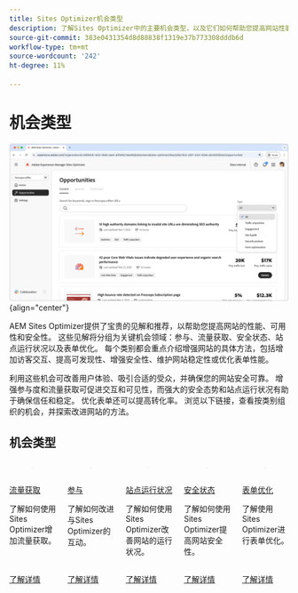 ```yaml
---
title: Sites Optimizer机会类型
description: 了解Sites Optimizer中的主要机会类型，以及它们如何帮助您提高网站性能。
source-git-commit: 383e0431354d8d88838f1319e37b773308dddb6d
workflow-type: tm+mt
source-wordcount: '242'
ht-degree: 11%

---
```



# 机会类型

![机会类型](./assets/overview/hero.png){align="center"}

AEM Sites Optimizer提供了宝贵的见解和推荐，以帮助您提高网站的性能、可用性和安全性。 这些见解将分组为关键机会领域：参与、流量获取、安全状态、站点运行状况以及表单优化。 每个类别都会重点介绍增强网站的具体方法，包括增加访客交互、提高可发现性、增强安全性、维护网站稳定性或优化表单性能。

利用这些机会可改善用户体验、吸引合适的受众，并确保您的网站安全可靠。 增强参与度和流量获取可促进交互和可见性，而强大的安全态势和站点运行状况有助于确保信任和稳定。 优化表单还可以提高转化率。 浏览以下链接，查看按类别组织的机会，并探索改进网站的方法。

## 机会类型

<!-- CARDS 

* ./traffic-acquisition.md
   { title = Traffic acquisition }
* ./engagement.md
   { title = Engagement }
* ./site-health.md
   { title = Site health }
* ./security-posture.md
   { title = Security posture }
* ./form-optimization.md
   { title = Form optimization }

-->
<!-- START CARDS HTML - DO NOT MODIFY BY HAND -->
<div class="columns">
    <div class="column is-half-tablet is-half-desktop is-one-third-widescreen" aria-label="Traffic acquisition">
        <div class="card" style="height: 100%; display: flex; flex-direction: column; height: 100%;">
            <div class="card-image">
                <figure class="image x-is-16by9">
                    <a href="./traffic-acquisition.md" title="流量获取" target="_blank" rel="referrer">
                        <img class="is-bordered-r-small" src="assets/traffic-acquisition/hero.png" alt="流量获取"
                             style="width: 100%; aspect-ratio: 16 / 9; object-fit: cover; overflow: hidden; display: block; margin: auto;">
                    </a>
                </figure>
            </div>
            <div class="card-content is-padded-small" style="display: flex; flex-direction: column; flex-grow: 1; justify-content: space-between;">
                <div class="top-card-content">
                    <p class="headline is-size-6 has-text-weight-bold">
                        <a href="./traffic-acquisition.md" target="_blank" rel="referrer" title="流量获取">流量获取</a>
                    </p>
                    <p class="is-size-6">了解如何使用Sites Optimizer增加流量获取。</p>
                </div>
                <a href="./traffic-acquisition.md" target="_blank" rel="referrer" class="spectrum-Button spectrum-Button--outline spectrum-Button--primary spectrum-Button--sizeM" style="align-self: flex-start; margin-top: 1rem;">
                    <span class="spectrum-Button-label has-no-wrap has-text-weight-bold">了解详情</span>
                </a>
            </div>
        </div>
    </div>
    <div class="column is-half-tablet is-half-desktop is-one-third-widescreen" aria-label="Engagement">
        <div class="card" style="height: 100%; display: flex; flex-direction: column; height: 100%;">
            <div class="card-image">
                <figure class="image x-is-16by9">
                    <a href="./engagement.md" title="参与" target="_blank" rel="referrer">
                        <img class="is-bordered-r-small" src="assets/engagement/hero.png" alt="参与"
                             style="width: 100%; aspect-ratio: 16 / 9; object-fit: cover; overflow: hidden; display: block; margin: auto;">
                    </a>
                </figure>
            </div>
            <div class="card-content is-padded-small" style="display: flex; flex-direction: column; flex-grow: 1; justify-content: space-between;">
                <div class="top-card-content">
                    <p class="headline is-size-6 has-text-weight-bold">
                        <a href="./engagement.md" target="_blank" rel="referrer" title="参与">参与</a>
                    </p>
                    <p class="is-size-6">了解如何改进与Sites Optimizer的互动。</p>
                </div>
                <a href="./engagement.md" target="_blank" rel="referrer" class="spectrum-Button spectrum-Button--outline spectrum-Button--primary spectrum-Button--sizeM" style="align-self: flex-start; margin-top: 1rem;">
                    <span class="spectrum-Button-label has-no-wrap has-text-weight-bold">了解详情</span>
                </a>
            </div>
        </div>
    </div>
    <div class="column is-half-tablet is-half-desktop is-one-third-widescreen" aria-label="Site health">
        <div class="card" style="height: 100%; display: flex; flex-direction: column; height: 100%;">
            <div class="card-image">
                <figure class="image x-is-16by9">
                    <a href="./site-health.md" title="网站健康" target="_blank" rel="referrer">
                        <img class="is-bordered-r-small" src="assets/site-health/hero.png" alt="网站健康"
                             style="width: 100%; aspect-ratio: 16 / 9; object-fit: cover; overflow: hidden; display: block; margin: auto;">
                    </a>
                </figure>
            </div>
            <div class="card-content is-padded-small" style="display: flex; flex-direction: column; flex-grow: 1; justify-content: space-between;">
                <div class="top-card-content">
                    <p class="headline is-size-6 has-text-weight-bold">
                        <a href="./site-health.md" target="_blank" rel="referrer" title="网站健康">站点运行状况</a>
                    </p>
                    <p class="is-size-6">了解如何使用Sites Optimizer改善网站的运行状况。</p>
                </div>
                <a href="./site-health.md" target="_blank" rel="referrer" class="spectrum-Button spectrum-Button--outline spectrum-Button--primary spectrum-Button--sizeM" style="align-self: flex-start; margin-top: 1rem;">
                    <span class="spectrum-Button-label has-no-wrap has-text-weight-bold">了解详情</span>
                </a>
            </div>
        </div>
    </div>
    <div class="column is-half-tablet is-half-desktop is-one-third-widescreen" aria-label="Security posture">
        <div class="card" style="height: 100%; display: flex; flex-direction: column; height: 100%;">
            <div class="card-image">
                <figure class="image x-is-16by9">
                    <a href="./security-posture.md" title="安全态势" target="_blank" rel="referrer">
                        <img class="is-bordered-r-small" src="assets/security-posture/hero.png" alt="安全态势"
                             style="width: 100%; aspect-ratio: 16 / 9; object-fit: cover; overflow: hidden; display: block; margin: auto;">
                    </a>
                </figure>
            </div>
            <div class="card-content is-padded-small" style="display: flex; flex-direction: column; flex-grow: 1; justify-content: space-between;">
                <div class="top-card-content">
                    <p class="headline is-size-6 has-text-weight-bold">
                        <a href="./security-posture.md" target="_blank" rel="referrer" title="安全态势">安全状态</a>
                    </p>
                    <p class="is-size-6">了解如何使用Sites Optimizer提高网站安全性。</p>
                </div>
                <a href="./security-posture.md" target="_blank" rel="referrer" class="spectrum-Button spectrum-Button--outline spectrum-Button--primary spectrum-Button--sizeM" style="align-self: flex-start; margin-top: 1rem;">
                    <span class="spectrum-Button-label has-no-wrap has-text-weight-bold">了解详情</span>
                </a>
            </div>
        </div>
    </div>
    <div class="column is-half-tablet is-half-desktop is-one-third-widescreen" aria-label="Form optimization">
        <div class="card" style="height: 100%; display: flex; flex-direction: column; height: 100%;">
            <div class="card-image">
                <figure class="image x-is-16by9">
                    <a href="./form-optimization.md" title="表单优化" target="_blank" rel="referrer">
                        <img class="is-bordered-r-small" src="assets/form-optimization/hero.png" alt="表单优化"
                             style="width: 100%; aspect-ratio: 16 / 9; object-fit: cover; overflow: hidden; display: block; margin: auto;">
                    </a>
                </figure>
            </div>
            <div class="card-content is-padded-small" style="display: flex; flex-direction: column; flex-grow: 1; justify-content: space-between;">
                <div class="top-card-content">
                    <p class="headline is-size-6 has-text-weight-bold">
                        <a href="./form-optimization.md" target="_blank" rel="referrer" title="表单优化">表单优化</a>
                    </p>
                    <p class="is-size-6">了解使用Sites Optimizer进行表单优化。</p>
                </div>
                <a href="./form-optimization.md" target="_blank" rel="referrer" class="spectrum-Button spectrum-Button--outline spectrum-Button--primary spectrum-Button--sizeM" style="align-self: flex-start; margin-top: 1rem;">
                    <span class="spectrum-Button-label has-no-wrap has-text-weight-bold">了解详情</span>
                </a>
            </div>
        </div>
    </div>
</div>
<!-- END CARDS HTML - DO NOT MODIFY BY HAND -->
